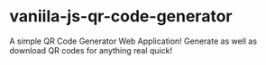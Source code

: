 # vaniila-js-qr-code-generator
A simple QR Code Generator Web Application! Generate as well as download QR codes for anything real quick!

